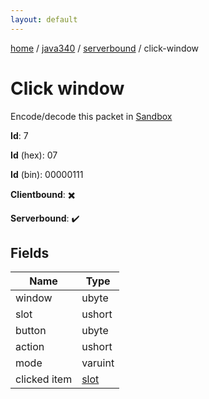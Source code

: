```yaml
---
layout: default
---
```


[home](/)  /  [java340](/protocol/java340)  /  [serverbound](/protocol/java340/serverbound)  /  click-window

# Click window

Encode/decode this packet in [Sandbox](../../../sandbox/java340#serverbound.click_window)

**Id**: 7

**Id** (hex): 07

**Id** (bin): 00000111

**Clientbound**: ✖️

**Serverbound**: ✔️

## Fields

Name | Type
---|---
window | ubyte
slot | ushort
button | ubyte
action | ushort
mode | varuint
clicked item | [slot](/protocol/java340/types/slot)
